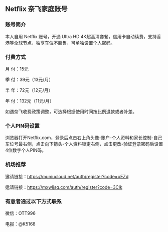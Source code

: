 ## Netflix 奈飞家庭账号

### 账号简介

本人自用 Netflix 账号，开通 Ultra HD 4K超高清套餐，信用卡自动续费，支持香港等全球节点，独享车位不超售，可单独设置个人密码。

### 付费方式

月  付：15元

季  付：39元（13元/月）

半  年：72元（12元/月）

年  付：132元（11元/月）

如遇奈飞收费政策调整，可选择根据使用时间按比例退款或者补差。

### 个人PIN码设置

浏览器打开Netflix.com，登录后点击右上角头像-账户-个人资料和家长控制-自己车位号最右侧，点击向下箭头-个人资料锁定右侧，点击更改-验证登录密码后设置4位数字个人PIN码。

### 机场推荐

邀请链接：https://muniucloud.net/auth/register?code=oEZd

邀请链接：https://mxwljsq.com/auth/register?code=3Clk

### 有意者通过以下方式联系

微信：OTT996 

电报：@K5168
